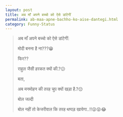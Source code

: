 ```yaml
---
layout: post
title: अब माँ अपने बच्चो को ऐसे डांटेगीं
permalink: ab-maa-apne-bachho-ko-aise-dantegi.html
category: Funny-Status
---
```

> अब माँ अपने बच्चो को ऐसे डांटेगीं:
> 
> मोदी बनना है ना???😁
> 
> फिर?? 
> 
> राहुल जैसी हरकत क्यों की.?😕
> 
> बता, 
> 
> अब मनमोहन की तरह चुप क्यों खड़ा है.?😔
> 
> बोल जल्दी
> 
> बोल नहीं तो केजरीवाल कि तरह थप्पड़ खायेगा..!!😜😝😂
